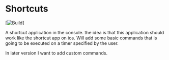 # Shortcuts
[![Build](https://github.com/SimonNyvall/Shortcuts/blob/main/.github/workflows/dotnet.yml/badge.svg)]

A shortcut application in the console. the idea is that this application should work like the shortcut app on ios.
Will add some basic commands that is going to be executed on a timer specified by the user.

In later version I want to add custom commands.
